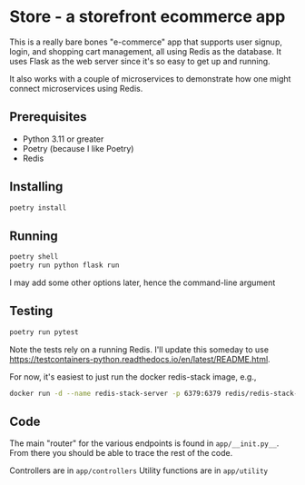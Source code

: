 # Store - a storefront ecommerce app

This is a really bare bones "e-commerce" app that supports user signup, login, and shopping cart management, all using
Redis as the database. It uses Flask as the web server since it's so easy to get up and running.

It also works with a couple of microservices to demonstrate how one might connect microservices using Redis.

## Prerequisites

- Python 3.11 or greater
- Poetry (because I like Poetry)
- Redis

## Installing

```bash
poetry install
```

## Running
```bash
poetry shell
poetry run python flask run
```

I may add some other options later, hence the command-line argument

## Testing
```bash
poetry run pytest
```

Note the tests rely on a running Redis. I'll update this someday to use https://testcontainers-python.readthedocs.io/en/latest/README.html.

For now, it's easiest to just run the docker redis-stack image, e.g.,
```bash
docker run -d --name redis-stack-server -p 6379:6379 redis/redis-stack-server:latest
```

## Code
The main "router" for the various endpoints is found in `app/__init.py__`. From there you should be able to trace the
rest of the code.

Controllers are in `app/controllers`
Utility functions are in `app/utility`
